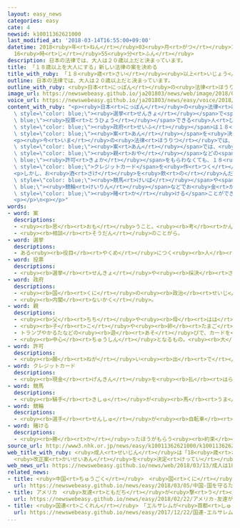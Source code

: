 ```yaml
---
layout: easy_news
categories: easy
cate: 4
newsid: k10011362621000
last_modified_at: '2018-03-14T16:55:00+09:00'
datetime: 2018<ruby>年<rt>ねん</rt></ruby>03<ruby>月<rt>がつ</rt></ruby>14<ruby>日<rt>にち</rt></ruby>
  16<ruby>時<rt>じ</rt></ruby>55<ruby>分<rt>ふん</rt></ruby>
description: 日本の法律では、大人は２０歳以上だと決まっています。
title: 「１８歳以上を大人にする」新しい法律の案を決める
title_with_ruby: 「１８<ruby>歳<rt>さい</rt></ruby><ruby>以上<rt>いじょう</rt></ruby>を<ruby>大人<rt>おとな</rt></ruby>にする」<ruby>新<rt>あたら</rt></ruby>しい<ruby>法律<rt>ほうりつ</rt></ruby>の<ruby>案<rt>あん</rt></ruby>を<ruby>決<rt>き</rt></ruby>める
outline: 日本の法律では、大人は２０歳以上だと決まっています。
outline_with_ruby: <ruby>日本<rt>にっぽん</rt></ruby>の<ruby>法律<rt>ほうりつ</rt></ruby>では、<ruby>大人<rt>おとな</rt></ruby>は２０<ruby>歳<rt>さい</rt></ruby><ruby>以上<rt>いじょう</rt></ruby>だと<ruby>決<rt>き</rt></ruby>まっています。
image_url: https://newswebeasy.github.io/ja201803/news/web/image/2018/03/13/K10011362621_1803131004_1803131017_01_02.jpg
voice_url: https://newswebeasy.github.io/ja201803/news/easy/voice/2018/03/14/k10011362621000.mp3
content_with_ruby: "<p><ruby>日本<rt>にっぽん</rt></ruby>の<ruby>法律<rt>ほうりつ</rt></ruby>では、<ruby>大人<rt>おとな</rt></ruby>は２０<ruby>歳<rt>さい</rt></ruby><ruby>以上<rt>いじょう</rt></ruby>だと<ruby>決<rt>き</rt></ruby>まっています。しかし、３<ruby>年<rt>ねん</rt></ruby><ruby>前<rt>まえ</rt></ruby>、<span\
  \ style=\"color: blue;\"><ruby>選挙<rt>せんきょ</rt></ruby></span>で<span style=\"color:\
  \ blue;\"><ruby>投票<rt>とうひょう</rt></ruby></span>できる<ruby>人<rt>ひと</rt></ruby>を２０<ruby>歳<rt>さい</rt></ruby><ruby>以上<rt>いじょう</rt></ruby>ではなくて１８<ruby>歳<rt>さい</rt></ruby><ruby>以上<rt>いじょう</rt></ruby>にする<ruby>法律<rt>ほうりつ</rt></ruby>ができました。このため、<span\
  \ style=\"color: blue;\"><ruby>政府<rt>せいふ</rt></ruby></span>は１８<ruby>歳<rt>さい</rt></ruby><ruby>以上<rt>いじょう</rt></ruby>を<ruby>大人<rt>おとな</rt></ruby>にする<ruby>新<rt>あたら</rt></ruby>しい<ruby>法律<rt>ほうりつ</rt></ruby>の<span\
  \ style=\"color: blue;\"><ruby>案<rt>あん</rt></ruby></span>を<ruby>決<rt>き</rt></ruby>めました。</p>\n\
  <p><ruby>今<rt>いま</rt></ruby>の<ruby>法律<rt>ほうりつ</rt></ruby>では、<ruby>女性<rt>じょせい</rt></ruby>は１６<ruby>歳<rt>さい</rt></ruby><ruby>以上<rt>いじょう</rt></ruby>で<ruby>結婚<rt>けっこん</rt></ruby>できますが、<ruby>新<rt>あたら</rt></ruby>しい<ruby>法律<rt>ほうりつ</rt></ruby>の<span\
  \ style=\"color: blue;\"><ruby>案<rt>あん</rt></ruby></span>では、<ruby>女性<rt>じょせい</rt></ruby>も<ruby>男性<rt>だんせい</rt></ruby>と<ruby>同<rt>おな</rt></ruby>じ１８<ruby>歳<rt>さい</rt></ruby><ruby>以上<rt>いじょう</rt></ruby>にします。<span\
  \ style=\"color: blue;\"><ruby>親<rt>おや</rt></ruby></span>などの<span style=\"color:\
  \ blue;\"><ruby>許可<rt>きょか</rt></ruby></span>をもらわなくても、１８<ruby>歳<rt>さい</rt></ruby><ruby>以上<rt>いじょう</rt></ruby>の<ruby>人<rt>ひと</rt></ruby>はお<ruby>金<rt>かね</rt></ruby>を<ruby>借<rt>か</rt></ruby>りたり<span\
  \ style=\"color: blue;\">クレジットカード</span>を<ruby>作<rt>つく</rt></ruby>ったりできます。</p>\n\
  <p>しかし、お<ruby>酒<rt>さけ</rt></ruby>を<ruby>飲<rt>の</rt></ruby>んだりたばこを<ruby>吸<rt>す</rt></ruby>ったりしていい<ruby>人<rt>ひと</rt></ruby>は２０<ruby>歳<rt>さい</rt></ruby><ruby>以上<rt>いじょう</rt></ruby>のままです。<span\
  \ style=\"color: blue;\"><ruby>競馬<rt>けいば</rt></ruby></span>や<span style=\"color:\
  \ blue;\"><ruby>競輪<rt>けいりん</rt></ruby></span>などでお<ruby>金<rt>かね</rt></ruby>を<span\
  \ style=\"color: blue;\"><ruby>賭<rt>か</rt></ruby>ける</span>ことができるのも２０<ruby>歳<rt>さい</rt></ruby><ruby>以上<rt>いじょう</rt></ruby>のままにします。</p>\n\
  <p></p>\n<p></p>"
words:
- word: 案
  descriptions:
  - <ruby><rb>思</rb><rt>おも</rt></ruby>うこと。<ruby><rb>考</rb><rt>かんが</rt></ruby>え。<ruby><rb>計画</rb><rt>けいかく</rt></ruby>。
  - <ruby><rb>相談</rb><rt>そうだん</rt></ruby>のことがら。
- word: 選挙
  descriptions:
  - ある<ruby><rb>役目</rb><rt>やくめ</rt></ruby>につく<ruby><rb>人</rb><rt>ひと</rt></ruby>を、<ruby><rb>大勢</rb><rt>おおぜい</rt></ruby>の<ruby><rb>中</rb><rt>なか</rt></ruby>から<ruby><rb>選</rb><rt>えら</rt></ruby>ぶこと。
- word: 投票
  descriptions:
  - <ruby><rb>選挙</rb><rt>せんきょ</rt></ruby>や<ruby><rb>採決</rb><rt>さいけつ</rt></ruby>で、<ruby><rb>選</rb><rt>えら</rt></ruby>びたい<ruby><rb>人</rb><rt>ひと</rt></ruby>の<ruby><rb>名前</rb><rt>なまえ</rt></ruby>や、<ruby><rb>賛成</rb><rt>さんせい</rt></ruby>か<ruby><rb>反対</rb><rt>はんたい</rt></ruby>かを、<ruby><rb>紙</rb><rt>かみ</rt></ruby>に<ruby><rb>書</rb><rt>か</rt></ruby>いて<ruby><rb>出</rb><rt>だ</rt></ruby>すこと。
- word: 政府
  descriptions:
  - <ruby><rb>国</rb><rt>くに</rt></ruby>の<ruby><rb>政治</rb><rt>せいじ</rt></ruby>を<ruby><rb>行</rb><rt>おこな</rt></ruby>うところ。
  - <ruby><rb>内閣</rb><rt>ないかく</rt></ruby>。
- word: 親
  descriptions:
  - <ruby><rb>父</rb><rt>ちち</rt></ruby>や<ruby><rb>母</rb><rt>はは</rt></ruby>。<ruby><rb>両親</rb><rt>りょうしん</rt></ruby>。
  - <ruby><rb>子</rb><rt>こ</rt></ruby>や<ruby><rb>卵</rb><rt>たまご</rt></ruby>をうんだもの。
  - トランプやかるたなどの<ruby><rb>遊</rb><rt>あそ</rt></ruby>びで、カードを<ruby><rb>配</rb><rt>くば</rt></ruby>る<ruby><rb>人</rb><rt>ひと</rt></ruby>。
  - <ruby><rb>中心</rb><rt>ちゅうしん</rt></ruby>となるもの。<ruby><rb>大</rb><rt>おお</rt></ruby>きいもの。
- word: 許可
  descriptions:
  - <ruby><rb>願</rb><rt>ねが</rt></ruby>い<ruby><rb>出</rb><rt>で</rt></ruby>ていたことを、よいと<ruby><rb>許</rb><rt>ゆる</rt></ruby>すこと。<ruby><rb>許</rb><rt>ゆる</rt></ruby>し。
- word: クレジットカード
  descriptions:
  - <ruby><rb>現金</rb><rt>げんきん</rt></ruby>を<ruby><rb>払</rb><rt>はら</rt></ruby>わなくても、<ruby><rb>後払</rb><rt>あとばら</rt></ruby>いで<ruby><rb>買</rb><rt>か</rt></ruby>い<ruby><rb>物</rb><rt>もの</rt></ruby>をすることができるカード。
- word: 競馬
  descriptions:
  - <ruby><rb>騎手</rb><rt>きしゅ</rt></ruby>が<ruby><rb>馬</rb><rt>うま</rt></ruby>に<ruby><rb>乗</rb><rt>の</rt></ruby>って、<ruby><rb>勝</rb><rt>か</rt></ruby>ち<ruby><rb>負</rb><rt>ま</rt></ruby>けを<ruby><rb>争</rb><rt>あらそ</rt></ruby>う<ruby><rb>競走</rb><rt>きょうそう</rt></ruby>。
- word: 競輪
  descriptions:
  - <ruby><rb>選手</rb><rt>せんしゅ</rt></ruby>が<ruby><rb>自転車</rb><rt>じてんしゃ</rt></ruby>に<ruby><rb>乗</rb><rt>の</rt></ruby>って<ruby><rb>競走</rb><rt>きょうそう</rt></ruby>し、<ruby><rb>勝</rb><rt>か</rt></ruby>ち<ruby><rb>負</rb><rt>ま</rt></ruby>けを<ruby><rb>争</rb><rt>あらそ</rt></ruby>うこと。
- word: 賭ける
  descriptions:
  - <ruby><rb>勝</rb><rt>か</rt></ruby>ったほうがもらう<ruby><rb>約束</rb><rt>やくそく</rt></ruby>で、お<ruby><rb>金</rb><rt>かね</rt></ruby>や<ruby><rb>品物</rb><rt>しなもの</rt></ruby>を<ruby><rb>出</rb><rt>だ</rt></ruby>し<ruby><rb>合</rb><rt>あ</rt></ruby>う。かけごとをする。
source_url: http://www3.nhk.or.jp/news/easy/k10011362621000/k10011362621000.html
web_title_with_ruby: <ruby>成人<rt>せいじん</rt></ruby>は「18<ruby>歳<rt>さい</rt></ruby>」から
  <ruby>改正案<rt>かいせいあん</rt></ruby>を<ruby>決定<rt>けってい</rt></ruby>
web_news_url: https://newswebeasy.github.io/news/web/2018/03/13/成人は18歳から-改正案を決定
related_news:
- title: <ruby>中国<rt>ちゅうごく</rt></ruby>　<ruby>国<rt>くに</rt></ruby>を<ruby>守<rt>まも</rt></ruby>るために<ruby>使<rt>つか</rt></ruby>うお<ruby>金<rt>かね</rt></ruby>は<ruby>去年<rt>きょねん</rt></ruby>より８％<ruby>増<rt>ふ</rt></ruby>える
  url: https://newswebeasy.github.io/news/easy/2018/03/05/中国-国を守るために使うお金は去年より8増える
- title: アメリカ　<ruby>友達<rt>ともだち</rt></ruby>が<ruby>撃<rt>う</rt></ruby>たれた<ruby>高校生<rt>こうこうせい</rt></ruby>たち「<ruby>子<rt>こ</rt></ruby>どもを<ruby>守<rt>まも</rt></ruby>れ」
  url: https://newswebeasy.github.io/news/easy/2018/02/22/アメリカ-友達が撃たれた高校生たち子どもを守れ
- title: <ruby>国連<rt>こくれん</rt></ruby>　「エルサレムが<ruby>首都<rt>しゅと</rt></ruby>」と<ruby>言<rt>い</rt></ruby>うアメリカを<ruby>認<rt>みと</rt></ruby>めない
  url: https://newswebeasy.github.io/news/easy/2017/12/22/国連-エルサレムが首都と言うアメリカを認めない
...
```

